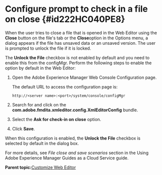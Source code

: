# Configure prompt to check in a file on close {#id222HC040PE8}

When the user tries to close a file that is opened in the Web Editor using the **Close** button on the file's tab or the **Close**option in the Options menu, a dialog appears if the file has unsaved data or an unsaved version. The user is prompted to unlock the file if it is locked.

The **Unlock the File** checkbox is not enabled by default and you need to enable this from the configMgr. Perform the following steps to enable the option by default in the Web Editor:

1.  Open the Adobe Experience Manager Web Console Configuration page.

    The default URL to access the configuration page is:

    ```http
    http://<server name>:<port>/system/console/configMgr
    ```

1.  Search for and click on the **com.adobe.fmdita.xmleditor.config.XmlEditorConfig** bundle.

1.  Select the **Ask for check-in on close** option.

1.  Click **Save**.


When this configuration is enabled, the **Unlock the File** checkbox is selected by default in the dialog box.

For more details, see *File close and save scenarios* section in the Using Adobe Experience Manager Guides as a Cloud Service guide.

**Parent topic:**[Customize Web Editor](conf-web-editor.md)

